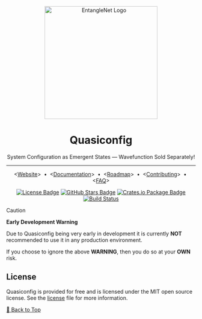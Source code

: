 <!-- markdownlint-disable MD041 -->
<div align="center">
    <!-- Project/Repository Logo -->
    <img alt="EntangleNet Logo"
        src="https://placehold.co/300x150/9A7FDF/FFFFFF?text=Quasiconfig"
        width=300
    />
    <!-- Name & Tag line -->
    <h1>Quasiconfig</h1>
    <p>System Configuration as Emergent States — Wavefunction Sold Separately!</p> 
    <hr/>
    <!-- Quick links -->
    <p align="center">
        &lt;<a href="https://github.com/quasiconfig/quasi">Website</a>&gt;
        <span>&nbsp;&#8226;&nbsp;</span>
        &lt;<a href="./docs/pages/index.md">Documentation</a>&gt;
        <span>&nbsp;&#8226;&nbsp;</span>
        &lt;<a href="./docs/pages/roadmap.md">Roadmap</a>&gt;
        <span>&nbsp;&#8226;&nbsp;</span>
        &lt;<a href="./CONTRIBUTING.md">Contributing</a>&gt;
        <span>&nbsp;&#8226;&nbsp;</span>
        &lt;<a href="./docs/pages/faq.md">FAQ</a>&gt;
    </p>
    <!-- Badges -->
    <p>
        <!-- License Badge -->
        <a
          href="https://github.com/quasiconfig/quasi/blob/main/LICENSE"
        ><img
                alt="License Badge"
                src="https://flat.badgen.net/github/license/quasiconfig/quasi"
        ></a>
        <!-- GitHub Stars Badge -->
        <a
          href=""
        ><img
                alt="GitHub Stars Badge"
                src="https://flat.badgen.net/github/stars/quasiconfig/quasi"
        /></a>
        <!-- Crates.io Package Badge -->
        <a
          href="https://crates.io/crates/quasiconfig"
        ><img
                alt="Crates.io Package Badge"
                src="https://img.shields.io/crates/v/quasiconfig?color=9A7FDF&label=CRATES.IO"
        /></a>
        <!-- Build Status -->
        <a
          href="https://github.com/quasiconfig/quasi/actions"
        ><img
                alt="Build Status"
                src="https://img.shields.io/github/actions/workflow/status/quasiconfig/quasi/ci.yml?label=CI"
        ></a>
    </p>
</div>

> [!CAUTION]
> **Early Development Warning**
>
> Due to Quasiconfig being very early in development it is currently **NOT**
> recommended to use it in any production
> environment.
>
> If you choose to ignore the above **WARNING**, then you do so at your **OWN** risk.

<!-- =========================================================================================== -->

## License

Quasiconfig is provided for free and is licensed under the MIT open source license.
See the [license][LICENSE] file for more information.

[🔼 Back to Top][back-to-top]

<!-- =========================================================================================== -->

[back-to-top]: https://github.com/quasiconfig/quasi#quasiconfig
[license]: https://github.com/quasiconfig/quasi/blob/main/LICENSE

<!-- =========================================================================================== -->
